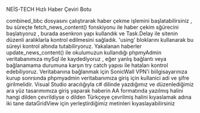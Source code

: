 NEİS-TECH
Hızlı Haber Çeviri Botu

combined_bbc dosyasını çalıştırarak haber çekme işlemini başlatabilirsiniz , bu süreçte fetch_news_content() fonskiyonu ile haber çekim sğürecini başlatıyoruz ,
burada asenkron yapı kullandık ve Task.Delay ile sitenin düzenli aralıklarla kontrol edilmesini sağladık. 'using' bloklarını kullanarak bu süreyi kontrol altında tutabiliryoruz. Yakalanan haberler update_news_content() ile okulumuzun kullandığı phpmyAdmin veritabanımıza mySql ile kaydediyoruz ,
eğer yanlış bağlantı veya bağlanamama durumuna karşın try catch yapısı ile hataları kontrol edebiliyoruz. Veritabanına bağlanmak için SonicWall VPN'i biilgisayarınıza kurup sonrsında phpmyadmin veritabanımıza giriş için kullanici adi ve şifre girilmelidir.
Visual Studio aracılığıyla c# dilinde yazdığımız ve düzenlediğimiz ara yüz tasarımımıza giriş yaparak haberin AA formatında yazılmış halini hangi dilden çevrildiyse o dilden Türkçeye çevrilmiş halini kıyaslamak adına iki tane dataGridView için yerleştirdiğimiz metinleri kıyaslayabilirsiniz 
